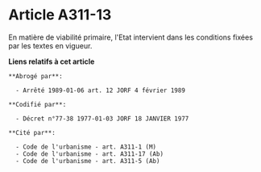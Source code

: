 # Article A311-13

En matière de viabilité primaire, l'Etat intervient dans les conditions fixées par les textes en vigueur.

**Liens relatifs à cet article**

	**Abrogé par**:

	  - Arrêté 1989-01-06 art. 12 JORF 4 février 1989

	**Codifié par**:

	  - Décret n°77-38 1977-01-03 JORF 18 JANVIER 1977

	**Cité par**:

	  - Code de l'urbanisme - art. A311-1 (M)
	  - Code de l'urbanisme - art. A311-17 (Ab)
	  - Code de l'urbanisme - art. A311-5 (Ab)
